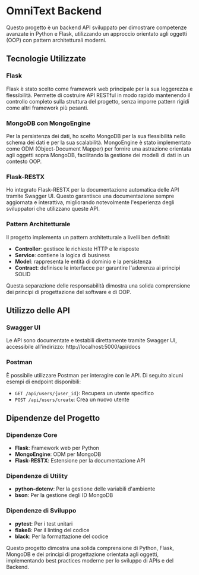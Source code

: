 # OmniText Backend

Questo progetto è un backend API sviluppato per dimostrare competenze avanzate in Python e Flask, utilizzando un approccio orientato agli oggetti (OOP) con pattern architetturali moderni.

## Tecnologie Utilizzate

### Flask
Flask è stato scelto come framework web principale per la sua leggerezza e flessibilità. Permette di costruire API RESTful in modo rapido mantenendo il controllo completo sulla struttura del progetto, senza imporre pattern rigidi come altri framework più pesanti.

### MongoDB con MongoEngine
Per la persistenza dei dati, ho scelto MongoDB per la sua flessibilità nello schema dei dati e per la sua scalabilità. MongoEngine è stato implementato come ODM (Object-Document Mapper) per fornire una astrazione orientata agli oggetti sopra MongoDB, facilitando la gestione dei modelli di dati in un contesto OOP.

### Flask-RESTX
Ho integrato Flask-RESTX per la documentazione automatica delle API tramite Swagger UI. Questo garantisce una documentazione sempre aggiornata e interattiva, migliorando notevolmente l'esperienza degli sviluppatori che utilizzano queste API.

### Pattern Architetturale
Il progetto implementa un pattern architetturale a livelli ben definiti:
- **Controller**: gestisce le richieste HTTP e le risposte
- **Service**: contiene la logica di business
- **Model**: rappresenta le entità di dominio e la persistenza
- **Contract**: definisce le interfacce per garantire l'aderenza ai principi SOLID

Questa separazione delle responsabilità dimostra una solida comprensione dei principi di progettazione del software e di OOP.

## Utilizzo delle API

### Swagger UI
Le API sono documentate e testabili direttamente tramite Swagger UI, accessibile all'indirizzo: 
http://localhost:5000/api/docs

### Postman
È possibile utilizzare Postman per interagire con le API. Di seguito alcuni esempi di endpoint disponibili:

- `GET /api/users/{user_id}`: Recupera un utente specifico
- `POST /api/users/create`: Crea un nuovo utente

## Dipendenze del Progetto

### Dipendenze Core
- **Flask**: Framework web per Python
- **MongoEngine**: ODM per MongoDB
- **Flask-RESTX**: Estensione per la documentazione API

### Dipendenze di Utility
- **python-dotenv**: Per la gestione delle variabili d'ambiente
- **bson**: Per la gestione degli ID MongoDB

### Dipendenze di Sviluppo
- **pytest**: Per i test unitari
- **flake8**: Per il linting del codice
- **black**: Per la formattazione del codice

Questo progetto dimostra una solida comprensione di Python, Flask, MongoDB e dei principi di progettazione orientata agli oggetti, implementando best practices moderne per lo sviluppo di APIs e del Backend.